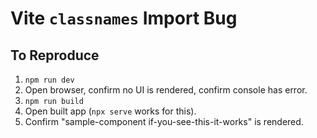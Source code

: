 # Vite `classnames` Import Bug

## To Reproduce

1. `npm run dev`
1. Open browser, confirm no UI is rendered, confirm console has error.
1. `npm run build`
1. Open built app (`npx serve` works for this).
1. Confirm "sample-component if-you-see-this-it-works" is rendered.
